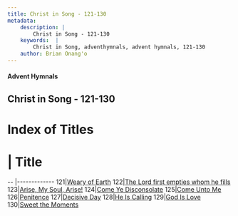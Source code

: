 ```yaml
---
title: Christ in Song - 121-130
metadata:
    description: |
        Christ in Song - 121-130
    keywords:  |
        Christ in Song, adventhymnals, advent hymnals, 121-130
    author: Brian Onang'o
---
```


#### Advent Hymnals
## Christ in Song - 121-130

# Index of Titles
# | Title                        
-- |-------------
121|[Weary of Earth](/christ-in-song/CIS/101-200/121-130/Weary-of-Earth)
122|[The Lord first empties whom he fills](/christ-in-song/CIS/101-200/121-130/The-Lord-first-empties-whom-he-fills)
123|[Arise, My Soul, Arise!](/christ-in-song/CIS/101-200/121-130/Arise,-My-Soul,-Arise!)
124|[Come Ye Disconsolate](/christ-in-song/CIS/101-200/121-130/Come-Ye-Disconsolate)
125|[Come Unto Me](/christ-in-song/CIS/101-200/121-130/Come-Unto-Me)
126|[Penitence](/christ-in-song/CIS/101-200/121-130/Penitence)
127|[Decisive Day](/christ-in-song/CIS/101-200/121-130/Decisive-Day)
128|[He Is Calling](/christ-in-song/CIS/101-200/121-130/He-Is-Calling)
129|[God Is Love](/christ-in-song/CIS/101-200/121-130/God-Is-Love)
130|[Sweet the Moments](/christ-in-song/CIS/101-200/121-130/Sweet-the-Moments)